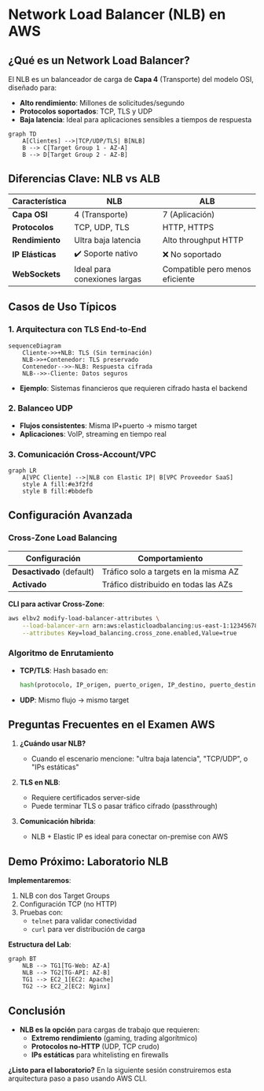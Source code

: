 # **Network Load Balancer (NLB) en AWS**

## **¿Qué es un Network Load Balancer?**
El NLB es un balanceador de carga de **Capa 4** (Transporte) del modelo OSI, diseñado para:
- **Alto rendimiento**: Millones de solicitudes/segundo
- **Protocolos soportados**: TCP, TLS y UDP
- **Baja latencia**: Ideal para aplicaciones sensibles a tiempos de respuesta

```mermaid
graph TD
    A[Clientes] -->|TCP/UDP/TLS| B[NLB]
    B --> C[Target Group 1 - AZ-A]
    B --> D[Target Group 2 - AZ-B]
```

## **Diferencias Clave: NLB vs ALB**
| **Característica**       | **NLB**                     | **ALB**                     |
|--------------------------|----------------------------|----------------------------|
| **Capa OSI**             | 4 (Transporte)             | 7 (Aplicación)             |
| **Protocolos**           | TCP, UDP, TLS              | HTTP, HTTPS                |
| **Rendimiento**          | Ultra baja latencia        | Alto throughput HTTP       |
| **IP Elásticas**         | ✔️ Soporte nativo          | ❌ No soportado            |
| **WebSockets**           | Ideal para conexiones largas| Compatible pero menos eficiente|

## **Casos de Uso Típicos**
### **1. Arquitectura con TLS End-to-End**
```mermaid
sequenceDiagram
    Cliente->>+NLB: TLS (Sin terminación)
    NLB->>+Contenedor: TLS preservado
    Contenedor-->>-NLB: Respuesta cifrada
    NLB-->>-Cliente: Datos seguros
```
- **Ejemplo**: Sistemas financieros que requieren cifrado hasta el backend

### **2. Balanceo UDP**
- **Flujos consistentes**: Misma IP+puerto → mismo target
- **Aplicaciones**: VoIP, streaming en tiempo real

### **3. Comunicación Cross-Account/VPC**
```mermaid
graph LR
    A[VPC Cliente] -->|NLB con Elastic IP| B[VPC Proveedor SaaS]
    style A fill:#e3f2fd
    style B fill:#bbdefb
```

## **Configuración Avanzada**
### **Cross-Zone Load Balancing**
| **Configuración**       | **Comportamiento**                     |
|-------------------------|---------------------------------------|
| **Desactivado** (default) | Tráfico solo a targets en la misma AZ |
| **Activado**            | Tráfico distribuido en todas las AZs  |

**CLI para activar Cross-Zone**:
```bash
aws elbv2 modify-load-balancer-attributes \
    --load-balancer-arn arn:aws:elasticloadbalancing:us-east-1:123456789012:loadbalancer/app/my-nlb/50dc6c495c0c9188 \
    --attributes Key=load_balancing.cross_zone.enabled,Value=true
```

### **Algoritmo de Enrutamiento**
- **TCP/TLS**: Hash basado en:
  ```python
  hash(protocolo, IP_origen, puerto_origen, IP_destino, puerto_destino)
  ```
- **UDP**: Mismo flujo → mismo target

## **Preguntas Frecuentes en el Examen AWS**
1. **¿Cuándo usar NLB?**
   - Cuando el escenario mencione: "ultra baja latencia", "TCP/UDP", o "IPs estáticas"

2. **TLS en NLB**:
   - Requiere certificados server-side
   - Puede terminar TLS o pasar tráfico cifrado (passthrough)

3. **Comunicación híbrida**:
   - NLB + Elastic IP es ideal para conectar on-premise con AWS

## **Demo Próximo: Laboratorio NLB**
**Implementaremos**:
1. NLB con dos Target Groups
2. Configuración TCP (no HTTP)
3. Pruebas con:
   - `telnet` para validar conectividad
   - `curl` para ver distribución de carga

**Estructura del Lab**:
```mermaid
graph BT
    NLB --> TG1[TG-Web: AZ-A]
    NLB --> TG2[TG-API: AZ-B]
    TG1 --> EC2_1[EC2: Apache]
    TG2 --> EC2_2[EC2: Nginx]
```

## **Conclusión**
- **NLB es la opción** para cargas de trabajo que requieren:
  - **Extremo rendimiento** (gaming, trading algorítmico)
  - **Protocolos no-HTTP** (UDP, TCP crudo)
  - **IPs estáticas** para whitelisting en firewalls

**¿Listo para el laboratorio?** En la siguiente sesión construiremos esta arquitectura paso a paso usando AWS CLI.
